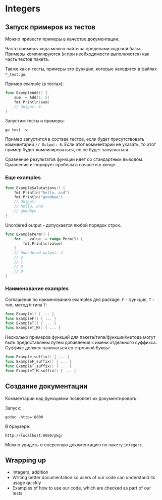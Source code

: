 # Integers

## Запуск примеров из тестов

Можно привести примеры в качестве документации.

Часто примеры кода можно найти за пределами кодовой базы.
Примеры компилируются (и при необходимости выполняются) как часть
тестов пакета.

Также как и тесты, примеры это функции, которые находятся в
файлах `*_test.go`.

Пример example (в тестах):

```go
func ExampleAdd() {
    sum := Add(1, 5)
    fmt.Println(sum)
    // Output: 6
}
```

Запустим тесты и примеры:

```text
go test -v
```

Пример запустится в составе тестов, если будет присутствовать комментарий `// Output: 6`.
Если этот комментарий не указать, то этот пример будет компилироваться, но не будет запускаться.

Сравнение результатов функции идет со стандартным выводом.
Сравнение игнорирует пробелы в начале и в конце.

### Еще examples

```go
func ExampleSalutations() {
    fmt.Println("hello, and")
    fmt.Println("goodbye")
    // Output:
    // hello, and
    // goodbye
}
```

Unordered output - допускается любой порядок строк.

```go
func ExamplePerm() {
    for _, value := range Perm(5) {
        fmt.Println(value)
    }
    // Unordered output: 4
    // 2
    // 1
    // 3
    // 0
}
```

### Наименование examples

Соглашения по наименованию examples для package.
`F` - функция, `T` - тип, метод `M` типа `T`:

```go
func Example() { ... }
func ExampleF() { ... }
func ExampleT() { ... }
func ExampleT_M() { ... }
```

Несколько примеров функций для пакета/типа/функции/метода могут быть предоставлены путем добавления к имени отдельного суффикса. Суффикс должен начинаться со строчной буквы:

```go
func Example_suffix() { ... }
func ExampleF_suffix() { ... }
func ExampleT_suffix() { ... }
func ExampleT_M_suffix() { ... }
```

## Создание документации

Комментарии над функциями позволяет их документировать.

Запуск:

```text
godoc -http=:8000
```

В браузере:

```text
http://localhost:8000/pkg/
```

Можно увидеть сгенеренную документацию по пакету `integers`.

## Wrapping up

* Integers, addition
* Writing better documentation so users of our code can understand its usage quickly
* Examples of how to use our code, which are checked as part of our tests
